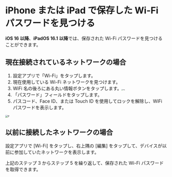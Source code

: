 # iPhone または iPad で保存した Wi-Fi パスワードを見つける

**iOS 16 以降**、**iPadOS 16.1 以降**では、保存された Wi-Fi パスワードを見つけることができます。

## 現在接続されているネットワークの場合

1. 設定アプリで「Wi-Fi」をタップします。
2. 現在使用している Wi-Fi ネットワークを見つけます。
3. WiFi 名の後ろにある丸い情報ボタンをタップします。<img src="https://support.apple.com/library/content/dam/edam/applecare/images/en_US/iOS/ios-16-info-circle-blue-hollow.png" alt="img" style="zoom:25%;" />
4. 「パスワード」フィールドをタップします。
5. パスコード、Face ID、または Touch ID を使用してロックを解除し、WiFi パスワードを表示します。

<img src="https://support.apple.com/library/content/dam/edam/applecare/images/en_US/iOS/ios-16-iphone-14-pro-wifi-name-more-info-password-on-tap.png" alt="P" style="zoom:50%;" />



## 以前に接続したネットワークの場合

設定アプリで [Wi-Fi] をタップし、右上隅の [編集] をタップして、デバイスが以前に参加していたネットワークを表示します。

上記のステップ 3 からステップ 5 を繰り返して、保存された Wi-Fi パスワードを取得できます。







